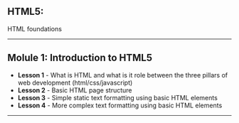 ## HTML5:
HTML foundations

---

## Molule 1: Introduction to HTML5

* __Lesson 1__ -  What is HTML and what is it role between the three pillars of web development (html/css/javascript)
*  __Lesson 2__ -  Basic HTML page structure
*  __Lesson 3__ - Simple static text formatting using basic HTML elements
* __Lesson 4__ - More complex text formatting using basic HTML elements



---

